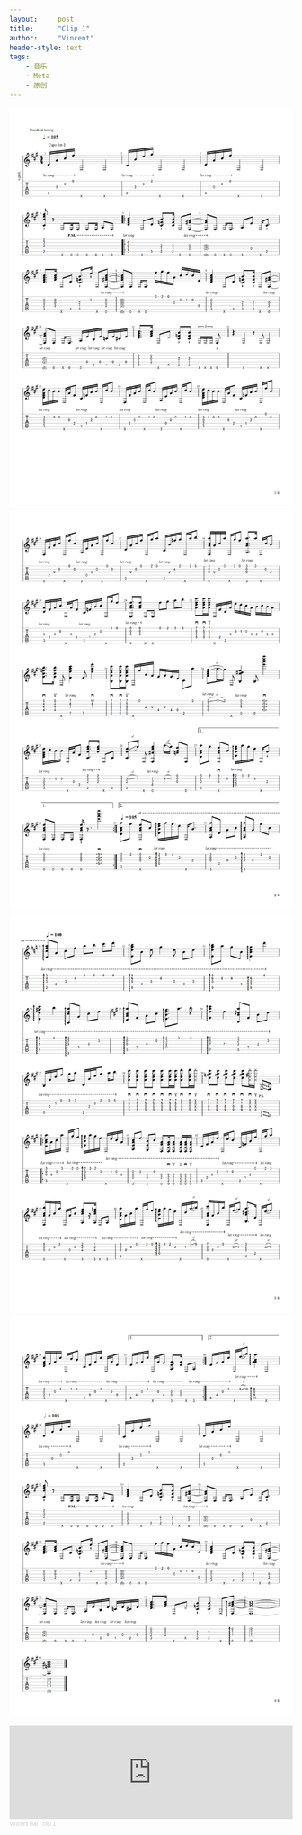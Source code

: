 ```yaml
---
layout:     post
title:      "Clip 1"
author:     "Vincent"
header-style: text
tags:
    - 音乐
    - Meta
    - 原创
---
```


![图1](/img/clip1/1-1.png)
![图2](/img/clip1/1-2.png)
![图3](/img/clip1/1-3.png)
![图4](/img/clip1/1-4.png)

<iframe width="100%" height="166" scrolling="no" frameborder="no" allow="autoplay" src="https://w.soundcloud.com/player/?url=https%3A//api.soundcloud.com/tracks/937506967%3Fsecret_token%3Ds-b74rPIHAPKu&color=%2356443c&auto_play=false&hide_related=false&show_comments=true&show_user=true&show_reposts=false&show_teaser=true"></iframe><div style="font-size: 10px; color: #cccccc;line-break: anywhere;word-break: normal;overflow: hidden;white-space: nowrap;text-overflow: ellipsis; font-family: Interstate,Lucida Grande,Lucida Sans Unicode,Lucida Sans,Garuda,Verdana,Tahoma,sans-serif;font-weight: 100;"><a href="https://soundcloud.com/vincent-bai-975723344" title="Vincent Bai" target="_blank" style="color: #cccccc; text-decoration: none;">Vincent Bai</a> · <a href="https://soundcloud.com/vincent-bai-975723344/1a-1/s-b74rPIHAPKu" title="clip 1" target="_blank" style="color: #cccccc; text-decoration: none;">clip 1</a></div>